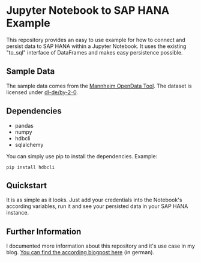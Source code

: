# Jupyter Notebook to SAP HANA Example
This repository provides an easy to use example for how to connect and persist data to SAP HANA within a Jupyter Notebook. It uses the existing "to_sql" interface of DataFrames and makes easy persistence possible.

## Sample Data
The sample data comes from the [Mannheim OpenData Tool](https://mannheim.opendatasoft.com/explore/dataset/bevolkerungsbestand-in-mannheim-2009-2020/information/?disjunctive.gemeindeteilschlussel&disjunctive.gemeindeteilname&sort=-id). The dataset is licensed under [dl-de/by-2-0](https://www.govdata.de/dl-de/by-2-0).

## Dependencies
* pandas
* numpy
* hdbcli
* sqlalchemy

You can simply use pip to install the dependencies. Example:

`
pip install hdbcli
`

## Quickstart
It is as simple as it looks. Just add your credentials into the Notebook's according variables, run it and see your persisted data in your SAP HANA instance.

## Further Information
I documented more information about this repository and it's use case in my blog. [You can find the according blogpost here](https://enesordek.com/?p=2502) (in german).
